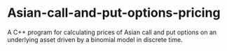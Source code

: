 # Asian-call-and-put-options-pricing
A C++ program for calculating prices of Asian call and put options on an underlying asset driven by a binomial model in discrete time.
